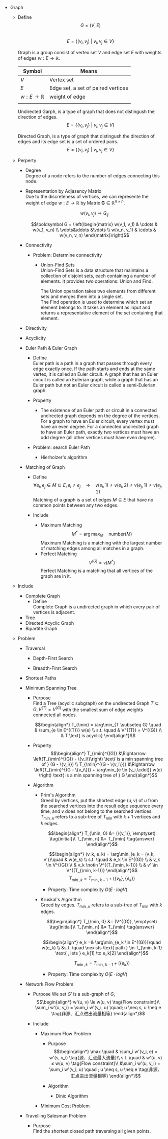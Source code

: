 * Graph 
  - Define  
    $$G = (V, E)  \tag{Graph}$$  
    $$E = \{(v_i, v_j)\ |\ v_i, v_j \in V\}  \tag{edge set}$$

    Graph is a group consist of vertex set $V$ and edge set $E$ with weights of edges $w: E \to \mathbb R$.

    |Symbol|Means|
    |---|---|
    |$V$|Vertex set |
    |$E$|Edge set, a set of paired vertices|
    |$w: E \to \mathbb R$|weight of edge|  
    |||

    Undirected Garph, is a type of graph that does not distingush the direction of edges.
    $$E = \{\{v_i, v_j\}\ |\ v_i, v_j \in V\}$$

    Directed Graph, is a type of graph that distingush the direction of edges and its edge set is a set of ordered pairs.
    $$E = \{(v_i, v_j)\ |\ v_i, v_j \in V\}$$

  - Perperty  
    - Degree  
      Degree of a node refers to the number of edges connecting this node. 

    - Representation by Adjasency Matrix  
      Due to the discreteness of vertices, we can represente the weight of edge $w: E \to \mathbb R$ by Matrix $\boldsymbol G \in \mathbb R^{n \times n}$.
      
      $$w(v_i, v_j) \Rightarrow G_{ij}$$

      $$\boldsymbol G = \left(\begin{matrix} w(v_1, v_1) & \cdots & w(v_1, v_n) \\ \vdots&\ddots &\vdots \\ w(v_n, v_1) & \cdots & w(v_n, v_n) \end{matrix}\right)$$

    - Connectivity
      - Problem: Determine connectivity
        * Union-Find Sets  
          Union-Find Sets is a data structure that maintains a collection of disjoint sets, each containing a number of elements. It provides two operations: Union and Find.

          The Union operation takes two elements from different sets and merges them into a single set.  
          The Find operation is used to determine which set an element belongs to. It takes an element as input and returns a representative element of the set containing that element.  

    - Directivity
    - Acyclicity
    * Euler Path & Euler Graph
      - Define  
        Euler path is a path in a graph that passes through every edge exactly once. If the path starts and ends at the same vertex, it is called an Euler circuit. A graph that has an Euler circuit is called an Eulerian graph, while a graph that has an Euler path but not an Euler circuit is called a semi-Eulerian graph. 

      - Property
        - The existence of an Euler path or circuit in a connected undirected graph depends on the degree of the vertices. For a graph to have an Euler circuit, every vertex must have an even degree. For a connected undirected graph to have an Euler path, exactly two vertices must have an odd degree (all other vertices must have even degree).

      - Problem: search Euler Path
        - Hierholzer's algorithm 

    * Matching of Graph
      - Define  
        $$\forall e_i, e_j \in M \subseteq E, e_i \neq e_j \quad\Rightarrow\quad v(e_i, 1) \neq v(e_i, 2) \neq v(e_j, 1) \neq v(e_j, 2)  \tag{Matching}$$ 
        Matching of a graph is a set of edges $M \subseteq E$ that have no common points between any two edges.

      - Include
        - Maximum Matching  
          $$M^* = \arg\max_{M} \quad \text{number}(M) \tag{Maximum Matching}$$ 
          Maximum Matching is a matching with the largest number of matching edges among all matches in a graph.
        - Perfect Matching  
          $$V^{(G)} = v(M^*)$$ 
          Perfect Matching is a matching that all vertices of the graph are in it.

  - Include
    * Complete Graph
      - Define  
        Complete Graph is a undirected graph in which every pair of vertices is adjacent.  
    * Tree
    * Directed Acyclic Graph
    * Bipartite Graph
  - Problem
    - Traversal
      - Depth-First Search  
        
      - Breadth-First Search

    * Shortest Paths

    * Minimum Spanning Tree
      - Purpose  
        Find a Tree (acyclic subgraph) on the undirected Graph $T \subseteq G, V^{(T)} = V^{(G)}$ with the smallest sum of edge weights connected all nodes.

        $$\begin{align*}
          T_{\min} =  \arg\min_{T \subseteq G} \quad & \sum_{e \in E^{(T)}} w(e)  \\
          s.t. \quad & V^{(T)} = V^{(G)} \\
          & T \text{ is acyclic}
        \end{align*}$$

      - Property
          $$\begin{align*}
            T_{\min}^{(G)} &\Rightarrow \left(T_{\min}^{(G)} - \{v_i\}\right) \text{ is a min spanning tree of } (G - \{v_i\})  \\
            T_{\min}^{(G - \{v_i\})} &\Rightarrow \left(T_{\min}^{(G - \{v_i\})} + \arg\min_{e \in (v_i,\cdot)} w(e) \right)  \text{ is a min spanning tree of } G
          \end{align*}$$

      - Algorithm  
        * Prim's Algorithm  
          Greed by vertices, put the shortest edge $(u,v)$ of $u$ from the searched vertices into the result edge sequence every time, and $v$ does not belong to the searched vertices. $T_{\min, k}$ refers to a sub-tree of $T_{\min}$ with $k+1$ vertices and $k$ edges.

          $$\begin{align*} 
            T_{\min, 0} &= (\{v_1\}, \emptyset)  \tag{initial}\\
            T_{\min, n} &= T_{\min}  \tag{answer}
          \end{align*}$$

          $$\begin{align*}
            (v_k, e_k) = \arg\min_{e_k = (v_k, v')}\quad & w(e_k)  \\
            s.t. \quad
            & e_k \in E^{(G)}  \\
            & v_k \in V^{(G)}  \\
            & v_k \notin V^{(T_{\min, k-1})}  \\
            & v' \in V^{(T_{\min, k-1})}
          \end{align*}$$
          $$T_{\min, k} = T_{\min, k-1} + (\{v_k\}, \{e_k\})$$

          - Property: Time complexity $O(E·logV)$

        * Kruskal's Algorithm  
          Greed by edges. $T_{\min, k}$ refers to a sub-tree of $T_{\min}$ with $k$ edges.

          $$\begin{align*} 
            T_{\min, 0} &= (V^{(G)}, \emptyset)  \tag{initial}\\
            T_{\min, n} &= T_{\min}  \tag{answer}
          \end{align*}$$

          $$\begin{align*}
            e_k =& \arg\min_{e_k \in E^{(G)}}\quad w(e_k)  \\
            &s.t. \quad \nexists \text{ path } \in T_{\min, k-1} \text{ , lets } e_k[1] \to e_k[2]
          \end{align*}$$

          $$T_{\min, k} = T_{\min, k-1} + (\{e_k\})$$

          - Property: Time complexity $O(E·logV)$

    * Network Flow Problem
      - Purpose
        We set $G'$ is a sub-graph of $G$, 
        $$\begin{align*}
          w'(u, v) \le w(u, v)  \tag{Flow constraint}\\
          \sum_i w'(u, v_i) = \sum_i w'(v_i, u)  \quad; u \neq s, u \neq e  \tag{非源、汇点进出流量相等}
        \end{align*}$$

      - Include
        - Maximum Flow Problem
          - Purpose
            $$\begin{align*}
              \max \quad & \sum_i w'(v_i, e) = w'(s, v_i)  \tag{源、汇点最大流量}\\
              s.t. \quad & w'(u, v) ≤ w(u, v)  \tag{Flow constraint}\\
                &\sum_i w'(u, v_i) = \sum_i w'(v_i, u)  \quad ; u \neq s, u \neq e  \tag{非源、汇点进出流量相等}
            \end{align*}$$

          - Algorithm
            - Dinic Algorithm

        - Minimum Cost Problem

    * Travelling Salesman Problem  
      - Purpose  
        Find the shortest closed path traversing all given points.
